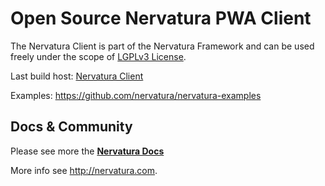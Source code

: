 Open Source Nervatura PWA Client
=========================

The Nervatura Client is part of the Nervatura Framework and can be used freely under the scope of [LGPLv3 License](http://www.gnu.org/licenses/lgpl.html).

Last build host: [Nervatura Client](https://nervatura.github.io/nervatura-client)

Examples: https://github.com/nervatura/nervatura-examples
## Docs & Community

Please see more the [**Nervatura Docs**](https://nervatura.github.io/nervatura/)

More info see http://nervatura.com.
